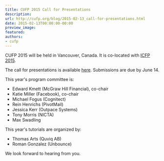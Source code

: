 ```yaml
---
title: CUFP 2015 Call for Presentations
description:
url: http://cufp.org/blog/2015-02-13_call-for-presentations.html
date: 2015-02-13T00:00:00-00:00
preview_image:
featured:
authors:
- cufp
---
```




<p>CUFP 2015 will be held in Vancouver, Canada. It is co-located with <a href="http://icfpconference.org/icfp2015/">ICFP 2015</a>.</p>
<p>The call for presentations is available <a href="http://cufp.org/2015/call-for-presentations.html">here</a>. Submissions are due by June 14.</p>
<p>This year's program committee is:</p>
<ul><li>Edward Kmett (McGraw Hill Financial), co-chair</li><li>Katie Miller (Facebook), co-chair</li><li>Michael Fogus (Cognitect)</li><li>Rein Henrichs (PivotMail)</li><li>Jessica Kerr (Outpace Systems)</li><li>Tony Morris (NICTA)</li><li>Max Swadling</li></ul>

<p>This year's tutorials are organized by:</p>
<ul><li>Thomas Arts (Quviq AB)</li><li>Roman Gonzalez (Unbounce)</li></ul>

<p>We look forward to hearing from you.</p>

